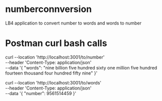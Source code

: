 # numberconnversion
LB4 application to convert number to words and words to number


# Postman curl bash calls

curl --location 'http://localhost:3001/to/number' \
--header 'Content-Type: application/json' \
--data '{
    "words": "nine billion five hundred sixty one million five hundred fourteen thousand four hundred fifty nine"
}'

curl --location 'http://localhost:3001/to/words' \
--header 'Content-Type: application/json' \
--data '{
    "number": 9561514459
}'
